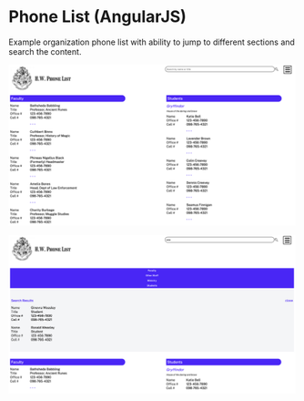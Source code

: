 # Phone List (AngularJS)

Example organization phone list with ability to jump to different sections and search the content.

![screenshot of app](phonelist-screenshot1.png)


![screenshot of app](phonelist-screenshot2.png)
